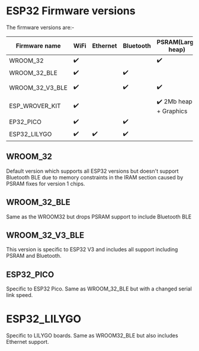 # ESP32 Firmware versions

The firmware versions are:-

| Firmware name   | WiFi               | Ethernet           | Bluetooth          | PSRAM(Large heap)  | ESP32 version |
|---|---|---|---|---|---|
| WROOM_32        | :heavy_check_mark: |                    |                    | :heavy_check_mark: | 0 -> 3 |
| WROOM_32_BLE    | :heavy_check_mark: |                    | :heavy_check_mark: |                    | 0 -> 3 |
| WROOM_32_V3_BLE | :heavy_check_mark: |                    | :heavy_check_mark: | :heavy_check_mark: | version 3 only |
| ESP_WROVER_KIT  | :heavy_check_mark: |                    |                    | :heavy_check_mark: 2Mb heap + Graphics | 0 -> 3 |
| EP32_PICO       | :heavy_check_mark: |                    | :heavy_check_mark: |                    | 0 -> 3 |
| ESP32_LILYGO    | :heavy_check_mark: | :heavy_check_mark: | :heavy_check_mark: |                    | 0 -> 3 |

## WROOM_32
Default version which supports all ESP32 versions but doesn't support Bluetooth BLE due to memory constraints in the IRAM section caused by PSRAM fixes for version 1 chips.

## WROOM_32_BLE
Same as the WROOM32 but drops PSRAM support to include Bluetooth BLE

## WROOM_32_V3_BLE
This version is specific to ESP32 V3 and includes all support including PSRAM and Bluetooth.

## ESP32_PICO
Specific to ESP32 Pico. Same as WROOM_32_BLE but with a changed serial link speed.

# ESP32_LILYGO
Specific to LILYGO boards. Same as WROOM32_BLE but also includes Ethernet support.

